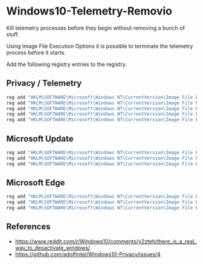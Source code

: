 # Windows10-Telemetry-Removio
Kill telemetry processes before they begin without removing a bunch of stuff. 

Using Image File Execution Options it is possible to terminate the telemetry process before it starts. 

Add the following registry entries to the registry. 

## Privacy / Telemetry

```cmd
reg add "HKLM\SOFTWARE\Microsoft\Windows NT\CurrentVersion\Image File Execution Option\wsqmcons.exe" /v Debugger /t REG_SZ /d "%windir%\System32\taskkill.exe" /f
reg add "HKLM\SOFTWARE\Microsoft\Windows NT\CurrentVersion\Image File Execution Option\CompatTelRunner.exe" /v Debugger /t REG_SZ /d "%windir%\System32\taskkill.exe" /f
reg add "HKLM\SOFTWARE\Microsoft\Windows NT\CurrentVersion\Image File Execution Option\devicecensus.exe" /v Debugger /t REG_SZ /d "%windir%\System32\taskkill.exe" /f
reg add "HKLM\SOFTWARE\Microsoft\Windows NT\CurrentVersion\Image File Execution Option\gamebarpresencewriter.exe" /v Debugger /t REG_SZ /d "%windir%\System32\taskkill.exe" /f
reg add "HKLM\SOFTWARE\Microsoft\Windows NT\CurrentVersion\Image File Execution Option\wwahost.exe" /v Debugger /t REG_SZ /d "%windir%\System32\taskkill.exe" /f
```

## Microsoft Update

```cmd
reg add "HKLM\SOFTWARE\Microsoft\Windows NT\CurrentVersion\Image File Execution Option\MusNotification.exe" /v Debugger /t REG_SZ /d "%windir%\System32\taskkill.exe" /f
reg add "HKLM\SOFTWARE\Microsoft\Windows NT\CurrentVersion\Image File Execution Option\MusNotificationUx.exe" /v Debugger /t REG_SZ /d "%windir%\System32\taskkill.exe" /f
reg add "HKLM\SOFTWARE\Microsoft\Windows NT\CurrentVersion\Image File Execution Option\MusNotifyIcon.exe" /v Debugger /t REG_SZ /d "%windir%\System32\taskkill.exe" /f
```

## Microsoft Edge

```cmd
reg add "HKLM\SOFTWARE\Microsoft\Windows NT\CurrentVersion\Image File Execution Option\elevation_service.exe" /v Debugger /t REG_SZ /d "%windir%\System32\taskkill.exe" /f
reg add "HKLM\SOFTWARE\Microsoft\Windows NT\CurrentVersion\Image File Execution Option\edgeupdate.exe" /v Debugger /t REG_SZ /d "%windir%\System32\taskkill.exe" /f
reg add "HKLM\SOFTWARE\Microsoft\Windows NT\CurrentVersion\Image File Execution Option\MicrosoftEdgeUpdate.exe" /v Debugger /t REG_SZ /d "%windir%\System32\taskkill.exe" /f
```

## References

- https://www.reddit.com/r/Windows10/comments/y2zteh/there_is_a_real_way_to_desactivate_windows/
- https://github.com/adolfintel/Windows10-Privacy/issues/4
